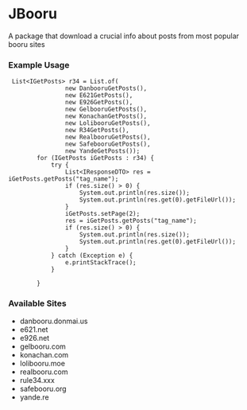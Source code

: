 # JBooru
A package that download a crucial info about posts from most popular booru sites


### Example Usage
```
 List<IGetPosts> r34 = List.of(
                new DanbooruGetPosts(),
                new E621GetPosts(),
                new E926GetPosts(),
                new GelbooruGetPosts(),
                new KonachanGetPosts(),
                new LolibooruGetPosts(),
                new R34GetPosts(),
                new RealbooruGetPosts(),
                new SafebooruGetPosts(),
                new YandeGetPosts());
        for (IGetPosts iGetPosts : r34) {
            try {
                List<IResponseDTO> res = iGetPosts.getPosts("tag_name");
                if (res.size() > 0) {
                    System.out.println(res.size());
                    System.out.println(res.get(0).getFileUrl());
                }
                iGetPosts.setPage(2);
                res = iGetPosts.getPosts("tag_name");
                if (res.size() > 0) {
                    System.out.println(res.size());
                    System.out.println(res.get(0).getFileUrl());
                }
            } catch (Exception e) {
                e.printStackTrace();
            }

        }
```

### Available Sites

<ul>
  <li> danbooru.donmai.us </li>
  <li> e621.net </li>
  <li> e926.net </li>
  <li> gelbooru.com </li>
  <li> konachan.com </li>
  <li> lolibooru.moe </li>
  <li> realbooru.com </li>
  <li> rule34.xxx </li>
  <li> safebooru.org </li>
  <li> yande.re </li>
</ul>
